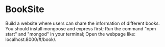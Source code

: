 # BookSite
Build a website where users can share the information of different books.
You should install mongoose and express first;
Run the command "npm start" and "mongod" in your terminal;
Open the webpage like: localhost:8000/#/book/.
